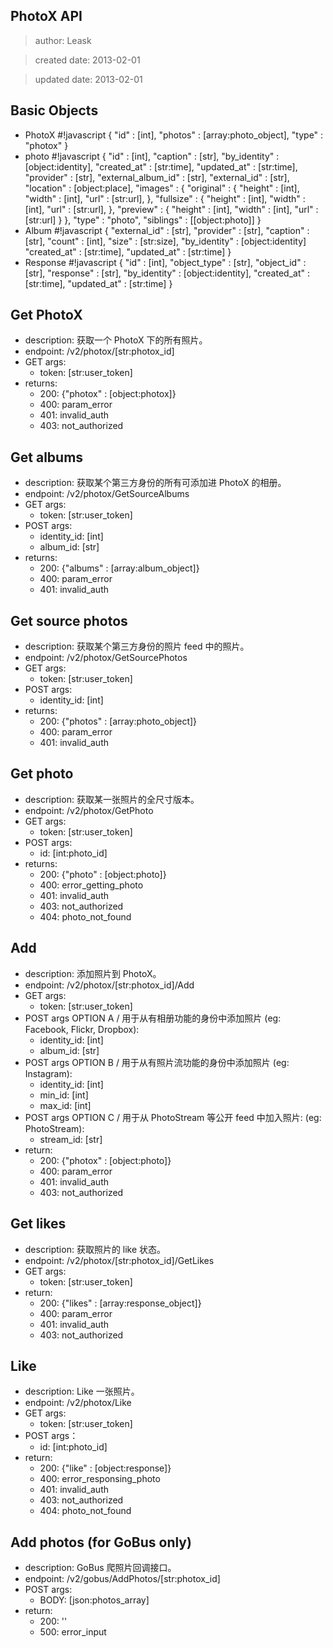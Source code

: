 PhotoX API
------------------------
> author: Leask

> created date: 2013-02-01

> updated date: 2013-02-01


## Basic Objects
* PhotoX
    #!javascript
    {
        "id"     : [int],
        "photos" : [array:photo_object],
        "type"   : "photox"
    }
* photo
    #!javascript
    {
        "id"                : [int],
        "caption"           : [str],
        "by_identity"       : [object:identity],
        "created_at"        : [str:time],
        "updated_at"        : [str:time],
        "provider"          : [str],
        "external_album_id" : [str],
        "external_id"       : [str],
        "location"          : [object:place],
        "images"            : {
            "original" : {
                "height" : [int],
                "width"  : [int],
                "url"    : [str:url],
            },
            "fullsize" : {
                "height" : [int],
                "width"  : [int],
                "url"    : [str:url],
            },
            "preview"  : {
                "height" : [int],
                "width"  : [int],
                "url"    : [str:url]
            }
        },
        "type"              : "photo",
        "siblings"          : [[object:photo]]
    }
* Album
    #!javascript
    {
        "external_id" : [str],
        "provider"    : [str],
        "caption"     : [str],
        "count"       : [int],
        "size"        : [str:size],
        "by_identity" : [object:identity]
        "created_at"  : [str:time],
        "updated_at"  : [str:time]
    }
* Response
    #!javascript
    {
        "id"          : [int],
        "object_type" : [str],
        "object_id"   : [str],
        "response"    : [str],
        "by_identity" : [object:identity],
        "created_at"  : [str:time],
        "updated_at"  : [str:time]
    }


## Get PhotoX
* description: 获取一个 PhotoX 下的所有照片。
* endpoint: /v2/photox/[str:photox_id]
* GET args:
    - token: [str:user_token] 
* returns:
    - 200: {"photox" : [object:photox]}
    - 400: param_error
    - 401: invalid_auth
    - 403: not_authorized


## Get albums
* description: 获取某个第三方身份的所有可添加进 PhotoX 的相册。
* endpoint: /v2/photox/GetSourceAlbums
* GET args:
    - token: [str:user_token]
* POST args:
    - identity_id: [int]
    - album_id: [str]
* returns:
    - 200: {"albums" : [array:album_object]} 
    - 400: param_error
    - 401: invalid_auth


## Get source photos
* description: 获取某个第三方身份的照片 feed 中的照片。
* endpoint: /v2/photox/GetSourcePhotos
* GET args:
    - token: [str:user_token]
* POST args:
    - identity_id: [int]
* returns:
    - 200: {"photos" : [array:photo_object]}
    - 400: param_error
    - 401: invalid_auth


## Get photo
* description: 获取某一张照片的全尺寸版本。
* endpoint: /v2/photox/GetPhoto
* GET args:
    - token: [str:user_token]
* POST args:
    - id: [int:photo_id]
* returns:
    - 200: {"photo" : [object:photo]}
    - 400: error_getting_photo
    - 401: invalid_auth
    - 403: not_authorized
    - 404: photo_not_found


## Add
* description: 添加照片到 PhotoX。
* endpoint: /v2/photox/[str:photox_id]/Add
* GET args:
    - token: [str:user_token]
* POST args OPTION A / 用于从有相册功能的身份中添加照片
  (eg: Facebook, Flickr, Dropbox):
    - identity_id: [int]
    - album_id: [str]
* POST args OPTION B / 用于从有照片流功能的身份中添加照片
  (eg: Instagram): 
    - identity_id: [int]
    - min_id: [int]
    - max_id: [int]
* POST args OPTION C / 用于从 PhotoStream 等公开 feed 中加入照片: 
  (eg: PhotoStream): 
    - stream_id: [str]
* return:
    - 200: {"photox" : [object:photo]}
    - 400: param_error
    - 401: invalid_auth
    - 403: not_authorized


## Get likes
* description: 获取照片的 like 状态。
* endpoint: /v2/photox/[str:photox_id]/GetLikes
* GET args:
    - token: [str:user_token]
* return:
    - 200: {"likes" : [array:response_object]} 
    - 400: param_error
    - 401: invalid_auth
    - 403: not_authorized


## Like
* description: Like 一张照片。
* endpoint: /v2/photox/Like
* GET args:
    - token: [str:user_token]
* POST args：
    - id: [int:photo_id]
* return:
    - 200: {"like" : [object:response]}
    - 400: error_responsing_photo
    - 401: invalid_auth
    - 403: not_authorized
    - 404: photo_not_found


## Add photos (for GoBus only)
* description: GoBus 爬照片回调接口。
* endpoint: /v2/gobus/AddPhotos/[str:photox_id]
* POST args:
    - BODY: [json:photos_array]
* return:
    - 200: ''
    - 500: error_input
